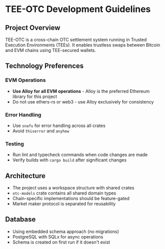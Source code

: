 # TEE-OTC Development Guidelines

## Project Overview

TEE-OTC is a cross-chain OTC settlement system running in Trusted Execution Environments (TEEs). It enables trustless swaps between Bitcoin and EVM chains using TEE-secured wallets.

## Technology Preferences

### EVM Operations

- **Use Alloy for all EVM operations** - Alloy is the preferred Ethereum library for this project
- Do not use ethers-rs or web3 - use Alloy exclusively for consistency

### Error Handling

- Use `snafu` for error handling across all crates
- Avoid `thiserror` and `anyhow`

### Testing

- Run lint and typecheck commands when code changes are made
- Verify builds with `cargo build` after significant changes

## Architecture

- The project uses a workspace structure with shared crates
- `otc-models` crate contains all shared domain types
- Chain-specific implementations should be feature-gated
- Market maker protocol is separated for reusability

## Database

- Using embedded schema approach (no migrations)
- PostgreSQL with SQLx for async operations
- Schema is created on first run if it doesn't exist
